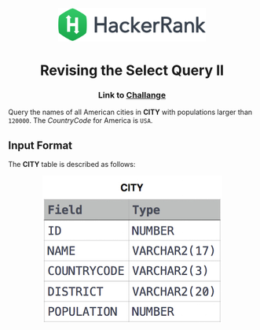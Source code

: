 <p align="center">
	<a href="https://www.hackerrank.com" target="_blank">
		<img src="https://raw.githubusercontent.com/emilia98/HackerRank/master/hackerrank.png?raw=true" width="300px">
	</a>
</p>
<h1 align="center"> Revising the Select Query II</a></h1>
<h3 align="center"> Link to <a href="https://www.hackerrank.com/challenges/revising-the-select-query-2/problem">Challange</a></h3>

Query the names of all American cities in **CITY** with populations larger than `120000`. The _CountryCode_ for America is `USA`.

## Input Format

The **CITY** table is described as follows:

<p align="center">
    <img src="https://raw.githubusercontent.com/emilia98/HackerRank/master/SQL/Revising%20The%20Select%20Query%20I/img.jpg">
</p>